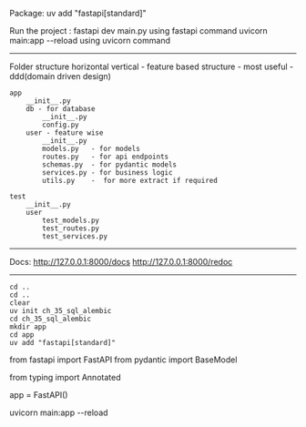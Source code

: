 Package:
    uv add "fastapi[standard]"

Run the project :
    fastapi dev main.py         using fastapi command
    uvicorn main:app --reload   using uvicorn command

-------------------------
Folder structure
    horizontal 
    vertical - feature based structure
        - most useful
        - ddd(domain driven design)

    

    app
        __init__.py
        db - for database
            __init__.py
            config.py
        user - feature wise
            __init__.py
            models.py   - for models
            routes.py   - for api endpoints 
            schemas.py  - for pydantic models
            services.py - for business logic
            utils.py    -  for more extract if required

    test
        __init__.py
        user
            test_models.py
            test_routes.py
            test_services.py

-------------------------
Docs:
    http://127.0.0.1:8000/docs
    http://127.0.0.1:8000/redoc

-------------------------
    cd ..
    cd ..
    clear
    uv init ch_35_sql_alembic
    cd ch_35_sql_alembic
    mkdir app
    cd app     
    uv add "fastapi[standard]"

from fastapi import FastAPI
from pydantic import BaseModel

from typing import Annotated

app = FastAPI()

uvicorn main:app --reload